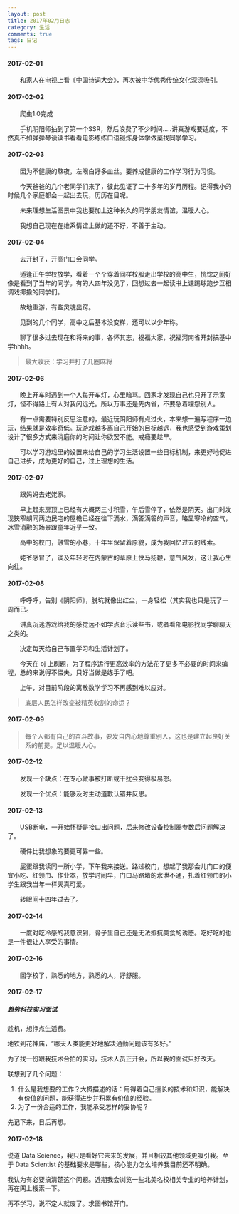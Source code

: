 ```yaml
---
layout: post
title: 2017年02月日志
category: 生活
comments: true
tags: 日记
---
```


#### 2017-02-01
&emsp;&emsp;和家人在电视上看《中国诗词大会》，再次被中华优秀传统文化深深吸引。

#### 2017-02-02
&emsp;&emsp;爬虫1.0完成

&emsp;&emsp;手机阴阳师抽到了第一个SSR，然后浪费了不少时间.....讲真游戏要适度，不然真不如弹弹琴读读书看看电影练练口语锻炼身体学做菜找同学学习。

#### 2017-02-03
&emsp;&emsp;因为不健康的熬夜，左眼白好多血丝。要养成健康的工作学习行为习惯。

&emsp;&emsp;今天爸爸的几个老同学们来了，彼此见证了二十多年的岁月历程。记得我小的时候几个家庭都会一起出去玩，历历在目呢。

&emsp;&emsp;未来理想生活图景中我也要加上这种长久的同学朋友情谊，温暖人心。

&emsp;&emsp;我想自己现在在维系情谊上做的还不好，不善于主动。

#### 2017-02-04
&emsp;&emsp;去开封了，开高门口会同学。

&emsp;&emsp;适逢正午学校放学，看着一个个穿着同样校服走出学校的高中生，恍惚之间好像是看到了当年的同学。有的人四年没见了，回想过去一起读书上课踢球跑步互相调戏揶揄的同学们。

&emsp;&emsp;故地重游，有些灵魂出窍。

&emsp;&emsp;见到的几个同学，高中之后基本没变样，还可以以少年称。

&emsp;&emsp;聊了很多过去现在和将来的事，各怀其志，祝福大家，祝福河南省开封搞基中学hhhh。

> 最大收获：学习并打了几圈麻将

#### 2017-02-06
&emsp;&emsp;晚上开车时遇到一个人每开车灯，心里暗骂。回家才发现自己也只开了示宽灯，怪不得路上有人对我闪远光。所以万事还是先内省，不要急着埋怨别人。

&emsp;&emsp;有一点需要特别反思注意的，最近玩阴阳师有点过火，本来想一遍写程序一边玩，结果就是效率奇低。玩游戏越多离自己开始的目标越远，我也感受到游戏策划设计了很多方式来消磨你的时间让你欲罢不能。戒瘾要趁早。

&emsp;&emsp;可以学习游戏里的设置来给自己的学习生活设置一些目标机制，来更好地促进自己进步，成为更好的自己，过上理想的生活。

#### 2017-02-07
&emsp;&emsp;跟妈妈去姥姥家。

&emsp;&emsp;早上起来房顶上已经有大概两三寸积雪，午后雪停了，依然是阴天。出门时发现狭窄胡同两边民宅的屋檐已经在往下滴水，滴答滴答的声音，略显寒冷的空气，冰雪消融的场景跟童年近乎一致。

&emsp;&emsp;高中的校门，融雪的小巷，十年里保留着原貌，成为我回忆过去的线索。

&emsp;&emsp;姥爷感冒了，谈及年轻时在内蒙古的草原上快马扬鞭，意气风发，这让我心生向往。

#### 2017-02-08
&emsp;&emsp;呼呼呼，告别《阴阳师》，脱坑就像出红尘，一身轻松（其实我也只是玩了一周而已。

&emsp;&emsp;讲真沉迷游戏给我的感觉远不如学点音乐读些书，或者看部电影找同学聊聊天之类的。

&emsp;&emsp;决定每天给自己布置学习和生活计划了。

&emsp;&emsp;今天在 oj 上刷题，为了程序运行更高效率的方法花了更多不必要的时间来编程，总的来说得不偿失，只好当做是练手了吧。

&emsp;&emsp;上午，对目前阶段的离散数学学习不再感到难以应对。

> 底层人民怎样改变被精英收割的命运？

#### 2017-02-09

> 每个人都有自己的奋斗故事，要发自内心地尊重别人，这也是建立起良好关系的前提。足以温暖人心。


#### 2017-02-12
&emsp;&emsp;发现一个缺点：在专心做事被打断或干扰会变得极易怒。

&emsp;&emsp;发现一个优点：能够及时主动道歉认错并反思。

#### 2017-02-13
&emsp;&emsp;USB断电，一开始怀疑是接口出问题，后来修改设备控制器参数后问题解决了。

&emsp;&emsp;硬件比我想象的要更可靠一些。

&emsp;&emsp;屁蛋跟我读同一所小学，下午我来接送。路过校门，想起了我那会儿门口的便宜小吃、红领巾、作业本，放学时间早，门口马路堵的水泄不通，扎着红领巾的小学生跟我当年一样天真可爱。

&emsp;&emsp;转眼间十四年过去了。

#### 2017-02-14
&emsp;&emsp;一度对吃冷感的我意识到，骨子里自己还是无法抵抗美食的诱惑。吃好吃的也是一件很让人享受的事情。

#### 2017-02-16
&emsp;&emsp;回学校了，熟悉的地方，熟悉的人，好舒服。

#### 2017-02-17
##### 趋势科技实习面试
趁机，想挣点生活费。

地铁到花神庙，“哪天人类能更好地解决通勤问题该有多好。”

为了找一份跟我技术合拍的实习，技术人员正开会，所以我的面试只好改天。

联想到了几个问题：
1. 什么是我想要的工作？大概描述的话：用得着自己擅长的技术和知识，能解决有价值的问题，能获得进步并积累有价值的经验。
2. 为了一份合适的工作，我能承受怎样的妥协呢？

先记下来，日后再想。

#### 2017-02-18
说道 Data Science，我只是看好它未来的发展，并且相较其他领域更吸引我。至于 Data Scientist 的基础要求是哪些，核心能力怎么培养我目前还不明确。

我认为有必要搞清楚这个问题。近期我会浏览一些北美名校相关专业的培养计划，再在网上搜索一下。

再不学习，说不定人就废了。求图书馆开门。
